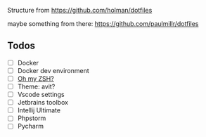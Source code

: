
Structure from https://github.com/holman/dotfiles

maybe something from there: https://github.com/paulmillr/dotfiles

## Todos

- [ ] Docker
- [ ] Docker dev environment
- [ ] [Oh my ZSH?](https://ohmyz.sh/)
- [ ] Theme: avit?
- [ ] Vscode settings
- [ ] Jetbrains toolbox
- [ ] Intellij Ultimate
- [ ] Phpstorm
- [ ] Pycharm

